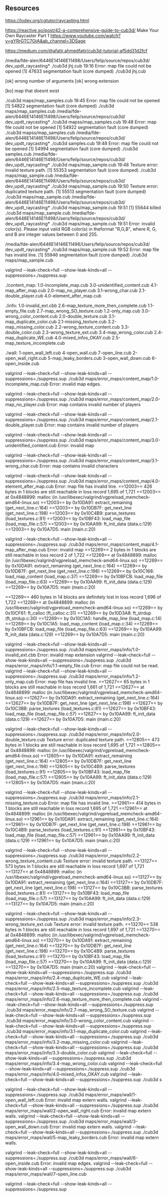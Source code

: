 ## Resources

https://lodev.org/cgtutor/raycasting.html

https://reactive.so/post/42-a-comprehensive-guide-to-cub3d/
Make Your Own Raycaster Part 1
https://www.youtube.com/watch?v=gYRrGTC7GtA&ab_channel=3DSage

https://medium.com/@afatir.ahmedfatir/cub3d-tutorial-af5dd31d2fcf


/media/fde-alen/6446E14146E11498/Users/felip/source/repos/cub3d/ dev_updt_raycasting*
./cub3d jhj.cub                                                                                                                                                                                                          19:16
Error: map file could not be opened
[1]    47633 segmentation fault (core dumped)  ./cub3d jhj.cub


[ok] wrong number of arguments
[ok] wrong extension

[ko] map that doesnt exist

./cub3d maps/map_samples.cub                                                                                                                                                                                        19:45
Error: map file could not be opened
[1]    54822 segmentation fault (core dumped)  ./cub3d maps/map_samples.cub
/media/fde-alen/6446E14146E11498/Users/felip/source/repos/cub3d/ dev_updt_raycasting*
./cub3d mapss/map_samples.cub                                                                                                                                                                                       19:48
Error: map file could not be opened
[1]    54922 segmentation fault (core dumped)  ./cub3d mapss/map_samples.cub
/media/fde-alen/6446E14146E11498/Users/felip/source/repos/cub3d/ dev_updt_raycasting*
./cub3d samples.cub                                                                                                                                                                                                 19:48
Error: map file could not be opened
[1]    54994 segmentation fault (core dumped)  ./cub3d samples.cub
/media/fde-alen/6446E14146E11498/Users/felip/source/repos/cub3d/ dev_updt_raycasting*
./cub3d maps/map_sample.cub                                                                                                                                                                                         19:48
Texture error: invalid texture path.
[1]    55353 segmentation fault (core dumped)  ./cub3d maps/map_sample.cub
/media/fde-alen/6446E14146E11498/Users/felip/source/repos/cub3d/ dev_updt_raycasting*
./cub3d maps/map_sample.cub                                                                                                                                                                                         19:50
Texture error: duplicated texture path.
[1]    55513 segmentation fault (core dumped)  ./cub3d maps/map_sample.cub
/media/fde-alen/6446E14146E11498/Users/felip/source/repos/cub3d/ dev_updt_raycasting*
./cub3d maps/map_sample.cub                                                                                                                                                                                         19:51
[1]    55644 killed     ./cub3d maps/map_sample.cub
/media/fde-alen/6446E14146E11498/Users/felip/source/repos/cub3d/ dev_updt_raycasting*
./cub3d maps/map_sample.cub                                                                                                                                                                                         19:51
Error: invalid color(s).
Please input valid RGB color(s) in theformat "R,G,B", where R, G, and B are integer values between 0 and 255.

/media/fde-alen/6446E14146E11498/Users/felip/source/repos/cub3d/ dev_updt_raycasting*
./cub3d maps/map_sample.cub                                                                                                                                                                                         19:52
Error: map file has invalid line.
[1]    55946 segmentation fault (core dumped)  ./cub3d maps/map_sample.cub


valgrind --leak-check=full --show-leak-kinds=all --suppressions=./suppress.sup

./content_map:
1.0-incomplete_map.cub  3.0-unidentified_content.cub  4.1-map_after_map.cub
2.0-map_no_player.cub   3.1-wrong_char.cub
2.1-double_player.cub   4.0-element_after_map.cub

./info:
1.0-invalid_ext.cbb             2.6-map_texture_more_then_complete.cub
1.1-empty_file.cub              2.7-map_wrong_SO_texture.cub
1.2-only_map.cub                3.0-wrong_color_content.cub
2.0-double_texture.cub          3.1-map_duplicate_color.cub
2.1-missing_texture.cub         3.2-map_missing_color.cub
2.2-wrong_texture_content.cub   3.3-double_color.cub
2.3-wrong_texture_ext.cub       3.4-map_wrong_color.cub
2.4-map_duplicate_WE.cub        4.0-mixed_infos_OKAY.cub
2.5-map_texture_incomplete.cub

./wall:
1-open_wall_left.cub   4-open_wall.cub          7-open_line.cub
2-open_wall_right.cub  5-map_leaky_borders.cub
3-open_wall_down.cub   6-open_inside.cub


valgrind --leak-check=full --show-leak-kinds=all --suppressions=./suppress.sup ./cub3d maps/error_maps/content_map/1.0-incomplete_map.cub
Error: invalid map edges.

valgrind --leak-check=full --show-leak-kinds=all --suppressions=./suppress.sup ./cub3d maps/error_maps/content_map/2.0-map_no_player.cub
Error: map contains invalid number of players

valgrind --leak-check=full --show-leak-kinds=all --suppressions=./suppress.sup ./cub3d maps/error_maps/content_map/2.1-double_player.cub
Error: map contains invalid number of players

valgrind --leak-check=full --show-leak-kinds=all --suppressions=./suppress.sup ./cub3d maps/error_maps/content_map/3.0-unidentified_content.cub
Error: invalid map


valgrind --leak-check=full --show-leak-kinds=all --suppressions=./suppress.sup ./cub3d maps/error_maps/content_map/3.1-wrong_char.cub
Error: map contains invalid characters

valgrind --leak-check=full --show-leak-kinds=all --suppressions=./suppress.sup ./cub3d maps/error_maps/content_map/4.0-element_after_map.cub
Error: map file has invalid line.
==12003== 426 bytes in 1 blocks are still reachable in loss record 1,695 of 1,721
==12003==    at 0x4848899: malloc (in /usr/libexec/valgrind/vgpreload_memcheck-amd64-linux.so)
==12003==    by 0x10DA91: extract_remaining (get_next_line.c:164)
==12003==    by 0x10DB7F: get_next_line (get_next_line.c:198)
==12003==    by 0x10C4B9: parse_textures (load_textures.c:91)
==12003==    by 0x10BF43: load_map_file (load_map_file.c:57)
==12003==    by 0x10AA99: ft_init_data (data.c:129)
==12003==    by 0x10A7D5: main (main.c:20)

valgrind --leak-check=full --show-leak-kinds=all --suppressions=./suppress.sup ./cub3d maps/error_maps/content_map/4.1-map_after_map.cub
Error: invalid map
==12269== 2 bytes in 1 blocks are still reachable in loss record 2 of 1,722
==12269==    at 0x4848899: malloc (in /usr/libexec/valgrind/vgpreload_memcheck-amd64-linux.so)
==12269==    by 0x10DA91: extract_remaining (get_next_line.c:164)
==12269==    by 0x10DB7F: get_next_line (get_next_line.c:198)
==12269==    by 0x10C168: load_map_content (load_map.c:37)
==12269==    by 0x10BFCB: load_map_file (load_map_file.c:63)
==12269==    by 0x10AA99: ft_init_data (data.c:129)
==12269==    by 0x10A7D5: main (main.c:20)

==12269== 460 bytes in 14 blocks are definitely lost in loss record 1,696 of 1,722
==12269==    at 0x4848899: malloc (in /usr/libexec/valgrind/vgpreload_memcheck-amd64-linux.so)
==12269==    by 0x10CF61: ft_calloc (ft_calloc.c:31)
==12269==    by 0x10D3A8: ft_strdup (ft_strdup.c:30)
==12269==    by 0x10C1A5: handle_map_line (load_map.c:14)
==12269==    by 0x10C1A5: load_map_content (load_map.c:34)
==12269==    by 0x10BFCB: load_map_file (load_map_file.c:63)
==12269==    by 0x10AA99: ft_init_data (data.c:129)
==12269==    by 0x10A7D5: main (main.c:20)

valgrind --leak-check=full --show-leak-kinds=all --suppressions=./suppress.sup ./cub3d maps/error_maps/info/1.0-invalid_ext.cbb
Error: invalid map extension
valgrind --leak-check=full --show-leak-kinds=all --suppressions=./suppress.sup ./cub3d maps/error_maps/info/1.1-empty_file.cub
Error: map file could not be read.
valgrind --leak-check=full --show-leak-kinds=all --suppressions=./suppress.sup ./cub3d maps/error_maps/info/1.2-only_map.cub
Error: map file has invalid line.
==12627== 65 bytes in 1 blocks are still reachable in loss record 1,661 of 1,721
==12627==    at 0x4848899: malloc (in /usr/libexec/valgrind/vgpreload_memcheck-amd64-linux.so)
==12627==    by 0x10DA91: extract_remaining (get_next_line.c:164)
==12627==    by 0x10DB7F: get_next_line (get_next_line.c:198)
==12627==    by 0x10C3BB: parse_textures (load_textures.c:81)
==12627==    by 0x10BF43: load_map_file (load_map_file.c:57)
==12627==    by 0x10AA99: ft_init_data (data.c:129)
==12627==    by 0x10A7D5: main (main.c:20)

valgrind --leak-check=full --show-leak-kinds=all --suppressions=./suppress.sup ./cub3d maps/error_maps/info/2.0-double_texture.cub
Texture error: duplicated texture path.
==12805== 473 bytes in 1 blocks are still reachable in loss record 1,695 of 1,721
==12805==    at 0x4848899: malloc (in /usr/libexec/valgrind/vgpreload_memcheck-amd64-linux.so)
==12805==    by 0x10DA91: extract_remaining (get_next_line.c:164)
==12805==    by 0x10DB7F: get_next_line (get_next_line.c:198)
==12805==    by 0x10C4B9: parse_textures (load_textures.c:91)
==12805==    by 0x10BF43: load_map_file (load_map_file.c:57)
==12805==    by 0x10AA99: ft_init_data (data.c:129)
==12805==    by 0x10A7D5: main (main.c:20)

valgrind --leak-check=full --show-leak-kinds=all --suppressions=./suppress.sup ./cub3d maps/error_maps/info/2.1-missing_texture.cub
Error: map file has invalid line.
==12961== 414 bytes in 1 blocks are still reachable in loss record 1,695 of 1,721
==12961==    at 0x4848899: malloc (in /usr/libexec/valgrind/vgpreload_memcheck-amd64-linux.so)
==12961==    by 0x10DA91: extract_remaining (get_next_line.c:164)
==12961==    by 0x10DB7F: get_next_line (get_next_line.c:198)
==12961==    by 0x10C4B9: parse_textures (load_textures.c:91)
==12961==    by 0x10BF43: load_map_file (load_map_file.c:57)
==12961==    by 0x10AA99: ft_init_data (data.c:129)
==12961==    by 0x10A7D5: main (main.c:20)

valgrind --leak-check=full --show-leak-kinds=all --suppressions=./suppress.sup ./cub3d maps/error_maps/info/2.2-wrong_texture_content.cub
Texture error: invalid texture path.
==13127== 573 bytes in 1 blocks are still reachable in loss record 1,697 of 1,721
==13127==    at 0x4848899: malloc (in /usr/libexec/valgrind/vgpreload_memcheck-amd64-linux.so)
==13127==    by 0x10DA91: extract_remaining (get_next_line.c:164)
==13127==    by 0x10DB7F: get_next_line (get_next_line.c:198)
==13127==    by 0x10C3BB: parse_textures (load_textures.c:81)
==13127==    by 0x10BF43: load_map_file (load_map_file.c:57)
==13127==    by 0x10AA99: ft_init_data (data.c:129)
==13127==    by 0x10A7D5: main (main.c:20)

valgrind --leak-check=full --show-leak-kinds=all --suppressions=./suppress.sup ./cub3d maps/error_maps/info/2.3-wrong_texture_ext.cub
Texture error: invalid texture path.
==13270== 538 bytes in 1 blocks are still reachable in loss record 1,697 of 1,721
==13270==    at 0x4848899: malloc (in /usr/libexec/valgrind/vgpreload_memcheck-amd64-linux.so)
==13270==    by 0x10DA91: extract_remaining (get_next_line.c:164)
==13270==    by 0x10DB7F: get_next_line (get_next_line.c:198)
==13270==    by 0x10C4B9: parse_textures (load_textures.c:91)
==13270==    by 0x10BF43: load_map_file (load_map_file.c:57)
==13270==    by 0x10AA99: ft_init_data (data.c:129)
==13270==    by 0x10A7D5: main (main.c:20)
valgrind --leak-check=full --show-leak-kinds=all --suppressions=./suppress.sup ./cub3d maps/error_maps/info/2.4-map_duplicate_WE.cub
valgrind --leak-check=full --show-leak-kinds=all --suppressions=./suppress.sup ./cub3d maps/error_maps/info/2.5-map_texture_incomplete.cub
valgrind --leak-check=full --show-leak-kinds=all --suppressions=./suppress.sup ./cub3d maps/error_maps/info/2.6-map_texture_more_then_complete.cub
valgrind --leak-check=full --show-leak-kinds=all --suppressions=./suppress.sup ./cub3d maps/error_maps/info/2.7-map_wrong_SO_texture.cub
valgrind --leak-check=full --show-leak-kinds=all --suppressions=./suppress.sup ./cub3d maps/error_maps/info/3.0-wrong_color_content.cub
valgrind --leak-check=full --show-leak-kinds=all --suppressions=./suppress.sup ./cub3d maps/error_maps/info/3.1-map_duplicate_color.cub
valgrind --leak-check=full --show-leak-kinds=all --suppressions=./suppress.sup ./cub3d maps/error_maps/info/3.2-map_missing_color.cub
valgrind --leak-check=full --show-leak-kinds=all --suppressions=./suppress.sup ./cub3d maps/error_maps/info/3.3-double_color.cub
valgrind --leak-check=full --show-leak-kinds=all --suppressions=./suppress.sup ./cub3d maps/error_maps/info/3.4-map_wrong_color.cub
valgrind --leak-check=full --show-leak-kinds=all --suppressions=./suppress.sup ./cub3d maps/error_maps/info/4.0-mixed_infos_OKAY.cub
valgrind --leak-check=full --show-leak-kinds=all --suppressions=./suppress.sup ./cub3d s


valgrind --leak-check=full --show-leak-kinds=all --suppressions=./suppress.sup ./cub3d maps/error_maps/wall/1-open_wall_left.cub
Error: invalid map extern walls.
valgrind --leak-check=full --show-leak-kinds=all --suppressions=./suppress.sup ./cub3d maps/error_maps/wall/2-open_wall_right.cub
Error: invalid map extern walls.
valgrind --leak-check=full --show-leak-kinds=all --suppressions=./suppress.sup ./cub3d maps/error_maps/wall/3-open_wall_down.cub
Error: invalid map extern walls.
valgrind --leak-check=full --show-leak-kinds=all --suppressions=./suppress.sup ./cub3d maps/error_maps/wall/5-map_leaky_borders.cub
Error: invalid map extern walls.

valgrind --leak-check=full --show-leak-kinds=all --suppressions=./suppress.sup ./cub3d maps/error_maps/wall/6-open_inside.cub
Error: invalid map edges.
valgrind --leak-check=full --show-leak-kinds=all --suppressions=./suppress.sup ./cub3d maps/error_maps/wall/7-open_line.cub

valgrind --leak-check=full --show-leak-kinds=all --suppressions=./suppress.sup

